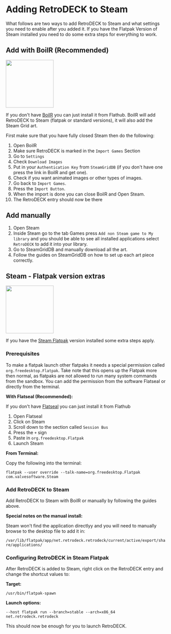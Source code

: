 # Adding RetroDECK to Steam
What follows are two ways to add RetroDECK to Steam and what settings you need to enable after you added it. If you have the Flatpak Version of Steam installed you need to do some extra steps for everything to work.


## Add with BoilR (Recommended)

<img src="../../wiki_images/logos/boilr-logo.png" width="150">

If you don't have [BoilR](https://flathub.org/apps/io.github.philipk.boilr) you can just install it from Flathub.
BoilR will add RetroDECK to Steam (flatpak or standard versions), it will also add the Steam Grid art.

First make sure that you have fully closed Steam then do the following:

1. Open BoilR
2. Make sure RetroDECK is marked in the `Import Games` Section
3. Go to `Settings`
4. Check `Download Images`
5. Put in your `Authentication Key` from `SteamGridDB` (if you don't have one press the link in BoilR and get one).
6. Check if you want animated images or other types of images.
7. Go back to `Import Games`.
8. Press the `Import Button`.
9. When the import is done you can close BoilR and Open Steam.
10. The RetroDECK entry should now be there

## Add manually

1. Open Steam
2. Inside Steam go to the tab Games press `Add non Steam game to My library` and you should be able to see all installed applications select `RetroDECK` to add it into your library.
3. Go to SteamGridDB and manually download all the art.
4. Follow the guides on SteamGridDB on how to set up each art piece correctly.

## Steam - Flatpak version extras

<img src="../../wiki_images/logos/flatpak-logo.png" width="150">

If you have the [Steam Flatpak](https://flathub.org/apps/com.valvesoftware.Steam) version installed some extra steps apply.

### Prerequisites

To make a flatpak launch other flatpaks it needs a special permission called `org.freedesktop.Flatpak`.
Take note that this opens up the Flatpak more then normal, as flatpaks are not allowed to run many system commands from the sandbox. You can add the permission from the software Flatseal or directly from the terminal.

**With Flatseal (Recommended):**

If you don't have [Flatseal](https://flathub.org/apps/com.github.tchx84.Flatseal) you can just install it from Flathub

1. Open Flatseal
2. Click on Steam
3. Scroll down to the section called `Session Bus`
4. Press the `+` sign
5. Paste in `org.freedesktop.Flatpak`
6. Launch Steam

**From Terminal:**

Copy the following into the terminal:

`flatpak --user override --talk-name=org.freedesktop.Flatpak com.valvesoftware.Steam`

### Add RetroDECK to Steam

Add RetroDECK to Steam with BoilR or manually by following the guides above.

**Special notes on the manual install:**

Steam won't find the application directlyy and you will need to manually browse to the desktop file to add it in:

`/var/lib/flatpak/app/net.retrodeck.retrodeck/current/active/export/share/applications/`

### Configuring RetroDECK in Steam Flatpak

After RetroDECK is added to Steam, right click on the RetroDECK entry and change the shortcut values to:

**Target:**

`/usr/bin/flatpak-spawn`

**Launch options:**

`--host flatpak run --branch=stable --arch=x86_64 net.retrodeck.retrodeck`

This should now be enough for you to launch RetroDECK.
